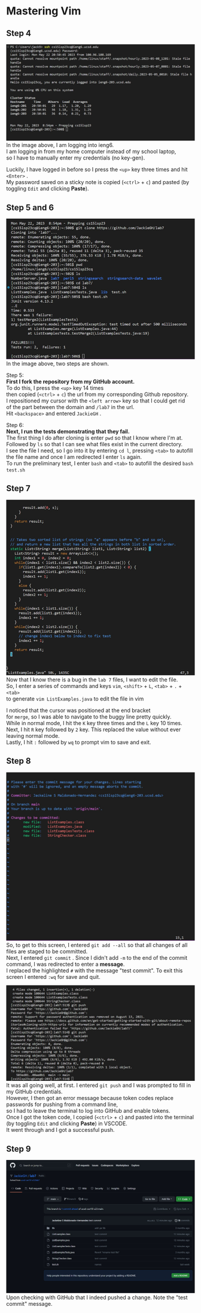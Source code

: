 # Mastering Vim 
## Step 4 ##
![Logging into ieng6](images/step4.jpg)
In the image above, I am logging into ieng6. <br>
I am logging in from my home computer instead of my school laptop, <br> 
so I have to manually enter my credentials (no key-gen). <br>

Luckily, I have logged in before so I press the `<up>` key three times and hit `<Enter>` . <br>
My password saved on a sticky note is copied (`<ctrl>` + `c`) and pasted (by toggling `Edit` and clicking **Paste**). <br>

## Step 5 and 6 ##
![git clone](images/step5and6.jpg)
In the image above, two steps are shown. <br>

Step 5: <br>
**First I fork the repository from my GitHub account.** <br>
To do this, I press the `<up>` key 14 times <br>
then copied (`<ctrl>` + `c`) the url from my corresponding Github repository. <br>
I repositioned my cursor with the `<left arrow>` key so that I could get rid <br>
of the part between the domain and `/lab7` in the url. <br>
Hit `<backspace>` and entered `JackieGH` . <br>

Step 6: <br>
**Next, I run the tests demonstrating that they fail.** <br>
The first thing I do after cloning is enter `pwd` so that I know where I'm at. <br>
Followed by `ls` so that I can see what files exist in the current directory. <br>
I see the file I need, so I go into it by entering `cd l`, pressing `<tab>` to autofill <br>
the file name and once I am redirected I enter `ls` again. <br>
To run the preliminary test, I enter `bash` and `<tab>` to autofill the desired `bash test.sh` <br>

## Step 7 ##
![Editing with vim](images/step7.jpg)
Now that I know there is a bug in the `lab 7` files, I want to edit the file. <br>
So, I enter a series of commands and keys `vim`, `<shift>` + `L`, `<tab>` + `.` + `<tab>` <br>
to generate `vim ListExamples.java` to edit the file in vim <br>

I noticed that the cursor was positioned at the end bracket <br>
for `merge`, so I was able to navigate to the buggy line pretty quickly. <br>
While in normal mode, I hit the `K` key three times and the `L` key 10 times. <br>
Next, I hit `R` key followed by `2` key. This replaced the value without ever leaving normal mode. <br>
Lastly, I hit `:` followed by `wq` to prompt vim to save and exit.

## Step 8 ##
![git add](images/step8.jpg)
So, to get to this screen, I entered `git add --all` so that all changes of all files are staged to be committed. <br>
Next, I entered `git commit` . Since I didn't add `-m` to the end of the commit command, I was redirected to enter a **message**. <br>
I replaced the highlighted `#` with the message "test commit". To exit this screen I entered `:wq` for save and quit.

![git push](images/step8confirm.jpg)
It was all going well, at first. I entered `git push` and I was prompted to fill in my GitHub credentials. <br> 
However, I then got an error message because token codes replace passwords for pushing from a command line, <br>
so I had to leave the terminal to log into GitHub and enable tokens. <br>
Once I got the token code, I copied (`<ctrl>` + `c`) and pasted into the terminal (by toggling `Edit` and clicking **Paste**) in VSCODE. <br>
It went through and I got a successful push.

## Step 9 ##
![git push](images/steppush.jpg)
Upon checking with GitHub that I indeed pushed a change. Note the "test commit" message.
